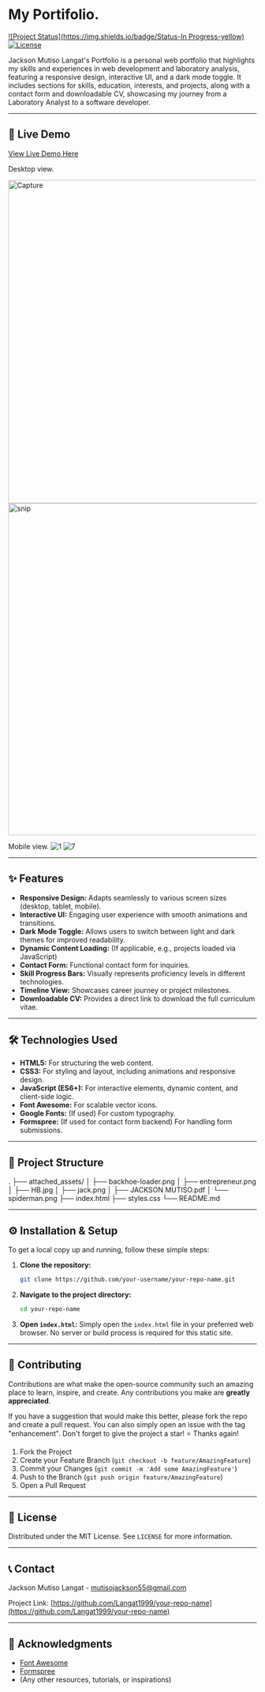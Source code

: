 # My Portifolio.

[![Project Status](https://img.shields.io/badge/Status-In Progress-yellow) ![License](https://img.shields.io/badge/License-MIT-green)](https://langat1999.github.io/Portfolio/)

Jackson Mutiso Langat's Portfolio is a personal web portfolio that highlights my skills and experiences in web development and laboratory analysis, featuring a responsive design, interactive UI, and a dark mode toggle. It includes sections for skills, education, interests, and projects, along with a contact form and downloadable CV, showcasing my journey from a Laboratory Analyst to a software developer.

---

## 🚀 Live Demo

[View Live Demo Here]([https://your-live-demo-url.com](https://langat1999.github.io/Portfolio/))

Desktop view.

<img width="1024" height="654" alt="Capture" src="https://github.com/user-attachments/assets/a817857f-062f-4f7e-a8ca-0171ed80584a" />
<img width="1014" height="672" alt="snip" src="https://github.com/user-attachments/assets/5c442ea9-62d3-4e68-8524-e86fa0929ce9" />

Mobile view.
![1](https://github.com/user-attachments/assets/573d9637-6e9d-4c29-9279-301f2352bfa4)
![7](https://github.com/user-attachments/assets/90d4be92-9275-4383-b026-203c7cbfe918)

---

## ✨ Features

*   **Responsive Design:** Adapts seamlessly to various screen sizes (desktop, tablet, mobile).
*   **Interactive UI:** Engaging user experience with smooth animations and transitions.
*   **Dark Mode Toggle:** Allows users to switch between light and dark themes for improved readability.
*   **Dynamic Content Loading:** (If applicable, e.g., projects loaded via JavaScript)
*   **Contact Form:** Functional contact form for inquiries.
*   **Skill Progress Bars:** Visually represents proficiency levels in different technologies.
*   **Timeline View:** Showcases career journey or project milestones.
*   **Downloadable CV:** Provides a direct link to download the full curriculum vitae.

---

## 🛠️ Technologies Used

*   **HTML5:** For structuring the web content.
*   **CSS3:** For styling and layout, including animations and responsive design.
*   **JavaScript (ES6+):** For interactive elements, dynamic content, and client-side logic.
*   **Font Awesome:** For scalable vector icons.
*   **Google Fonts:** (If used) For custom typography.
*   **Formspree:** (If used for contact form backend) For handling form submissions.

---

## 📂 Project Structure

. ├── attached_assets/ │ ├── backhoe-loader.png │ ├── entrepreneur.png │ ├── HB.jpg │ ├── jack.png │ ├── JACKSON MUTISO.pdf │ └── spiderman.png ├── index.html ├── styles.css └── README.md


---

## ⚙️ Installation & Setup

To get a local copy up and running, follow these simple steps:

1.  **Clone the repository:**
    ```bash
    git clone https://github.com/your-username/your-repo-name.git
    ```
2.  **Navigate to the project directory:**
    ```bash
    cd your-repo-name
    ```
3.  **Open `index.html`:**
    Simply open the `index.html` file in your preferred web browser. No server or build process is required for this static site.

---

## 🤝 Contributing

Contributions are what make the open-source community such an amazing place to learn, inspire, and create. Any contributions you make are **greatly appreciated**.

If you have a suggestion that would make this better, please fork the repo and create a pull request. You can also simply open an issue with the tag "enhancement".
Don't forget to give the project a star! ⭐ Thanks again!

1.  Fork the Project
2.  Create your Feature Branch (`git checkout -b feature/AmazingFeature`)
3.  Commit your Changes (`git commit -m 'Add some AmazingFeature'`)
4.  Push to the Branch (`git push origin feature/AmazingFeature`)
5.  Open a Pull Request

---

## 📄 License

Distributed under the MIT License. See `LICENSE` for more information.

---

## 📞 Contact

Jackson Mutiso Langat - [mutisojackson55@gmail.com](mailto:mutisojackson55@gmail.com)

Project Link: [https://github.com/Langat1999/your-repo-name](https://github.com/Langat1999/your-repo-name)

---

## 🙏 Acknowledgments

*   [Font Awesome](https://fontawesome.com/)
*   [Formspree](https://formspree.io/)
*   (Any other resources, tutorials, or inspirations)
